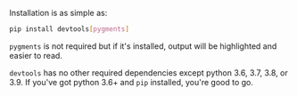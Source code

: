 Installation is as simple as:

```bash
pip install devtools[pygments]
```

`pygments` is not required but if it's installed, output will be highlighted and easier to read.

`devtools` has no other required dependencies except python 3.6, 3.7, 3.8, or 3.9.
If you've got python 3.6+ and `pip` installed, you're good to go.
